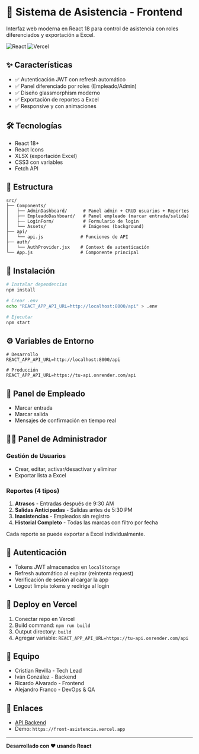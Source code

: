 # 🎨 Sistema de Asistencia - Frontend

Interfaz web moderna en React 18 para control de asistencia con roles diferenciados y exportación a Excel.

![React](https://img.shields.io/badge/React-18+-61DAFB?logo=react)
![Vercel](https://img.shields.io/badge/Deploy-Vercel-000000?logo=vercel)

## ✨ Características

- ✅ Autenticación JWT con refresh automático
- ✅ Panel diferenciado por roles (Empleado/Admin)
- ✅ Diseño glassmorphism moderno
- ✅ Exportación de reportes a Excel
- ✅ Responsive y con animaciones

## 🛠️ Tecnologías

- React 18+
- React Icons
- XLSX (exportación Excel)
- CSS3 con variables
- Fetch API

## 📁 Estructura

```
src/
├── Components/
│   ├── AdminDashboard/      # Panel admin + CRUD usuarios + Reportes
│   ├── EmpleadoDashboard/   # Panel empleado (marcar entrada/salida)
│   ├── LoginForm/           # Formulario de login
│   └── Assets/              # Imágenes (background)
├── api/
│   └── api.js              # Funciones de API
├── auth/
│   └── AuthProvider.jsx    # Context de autenticación
└── App.js                  # Componente principal
```

## 🚀 Instalación

```bash
# Instalar dependencias
npm install

# Crear .env
echo "REACT_APP_API_URL=http://localhost:8000/api" > .env

# Ejecutar
npm start
```

## ⚙️ Variables de Entorno

```env
# Desarrollo
REACT_APP_API_URL=http://localhost:8000/api

# Producción
REACT_APP_API_URL=https://tu-api.onrender.com/api
```

## 👤 Panel de Empleado

- Marcar entrada
- Marcar salida
- Mensajes de confirmación en tiempo real

## 👨‍💼 Panel de Administrador

### Gestión de Usuarios
- Crear, editar, activar/desactivar y eliminar
- Exportar lista a Excel

### Reportes (4 tipos)
1. **Atrasos** - Entradas después de 9:30 AM
2. **Salidas Anticipadas** - Salidas antes de 5:30 PM
3. **Inasistencias** - Empleados sin registro
4. **Historial Completo** - Todas las marcas con filtro por fecha

Cada reporte se puede exportar a Excel individualmente.

## 🔐 Autenticación

- Tokens JWT almacenados en `localStorage`
- Refresh automático al expirar (reintenta request)
- Verificación de sesión al cargar la app
- Logout limpia tokens y redirige al login

## 🚀 Deploy en Vercel

1. Conectar repo en Vercel
2. Build command: `npm run build`
3. Output directory: `build`
4. Agregar variable: `REACT_APP_API_URL=https://tu-api.onrender.com/api`

## 👥 Equipo

- Cristian Revilla - Tech Lead
- Iván González - Backend
- Ricardo Alvarado - Frontend
- Alejandro Franco - DevOps & QA

## 🔗 Enlaces

- [API Backend](https://github.com/Grey-lovelaceK/asitencia_rest_api)
- Demo: `https://front-asistencia.vercel.app`

---

**Desarrollado con ❤️ usando React**
